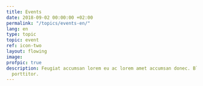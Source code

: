 ```yaml
---
title: Events
date: 2018-09-02 00:00:00 +02:00
permalink: "/topics/events-en/"
lang: en
type: topic
topic: event
ref: icon-two
layout: flowing
image: 
profpic: true
description: Feugiat accumsan lorem eu ac lorem amet accumsan donec. Blandit orci
  porttitor.
---
```


